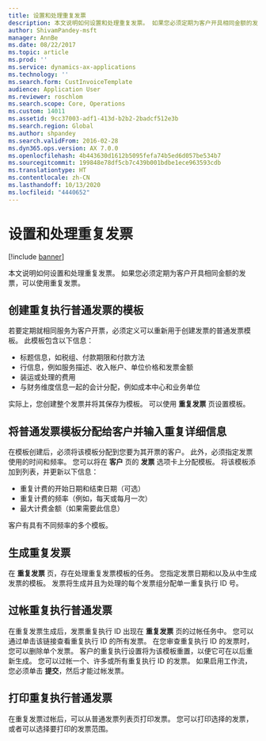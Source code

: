 ```yaml
---
title: 设置和处理重复发票
description: 本文说明如何设置和处理重复发票。 如果您必须定期为客户开具相同金额的发票，可以使用重复发票。
author: ShivamPandey-msft
manager: AnnBe
ms.date: 08/22/2017
ms.topic: article
ms.prod: ''
ms.service: dynamics-ax-applications
ms.technology: ''
ms.search.form: CustInvoiceTemplate
audience: Application User
ms.reviewer: roschlom
ms.search.scope: Core, Operations
ms.custom: 14011
ms.assetid: 9cc37003-adf1-413d-b2b2-2badcf512e3b
ms.search.region: Global
ms.author: shpandey
ms.search.validFrom: 2016-02-28
ms.dyn365.ops.version: AX 7.0.0
ms.openlocfilehash: 4b443630d1612b5095fefa74b5ed6d057be534b7
ms.sourcegitcommit: 199848e78df5cb7c439b001bdbe1ece963593cdb
ms.translationtype: HT
ms.contentlocale: zh-CN
ms.lasthandoff: 10/13/2020
ms.locfileid: "4440652"
---
```

# <a name="set-up-and-process-recurring-invoices"></a>设置和处理重复发票

[!include [banner](../includes/banner.md)]

本文说明如何设置和处理重复发票。 如果您必须定期为客户开具相同金额的发票，可以使用重复发票。

<a name="create-a-recurring-free-text-invoice-template"></a>创建重复执行普通发票的模板
---------------------------------------------

若要定期就相同服务为客户开票，必须定义可以重新用于创建发票的普通发票模板。 此模板包含以下信息：

-   标题信息，如税组、付款期限和付款方法
-   行信息，例如服务描述、收入帐户、单位价格和发票金额
-   装运或处理的费用
-   与财务维度信息一起的会计分配，例如成本中心和业务单位

实际上，您创建整个发票并将其保存为模板。 可以使用 **重复发票** 页设置模板。

## <a name="assign-a-free-text-invoice-template-to-a-customer-and-enter-recurrence-details"></a>将普通发票模板分配给客户并输入重复详细信息
在模板创建后，必须将该模板分配到您要为其开票的客户。 此外，必须指定发票使用的时间和频率。 您可以将在 **客户** 页的 **发票** 选项卡上分配模板。 将该模板添加到列表，并更新以下信息：

-   重复计费的开始日期和结束日期（可选）
-   重复计费的频率（例如，每天或每月一次）
-   最大计费金额（如果需要此信息）

客户有具有不同频率的多个模板。

## <a name="generate-the-recurring-invoices"></a>生成重复发票
在 **重复发票** 页，存在处理重复发票模板的任务。 您指定发票日期和以及从中生成发票的模板。 发票将生成并且为处理的每个发票组分配单一重复执行 ID 号。

<a name="post-recurring-free-text-invoices"></a>过帐重复执行普通发票
---------------------------------

在重复发票生成后，发票重复执行 ID 出现在 **重复发票** 页的过帐任务中。 您可以通过单击该链接查看重复执行 ID 的所有发票。 在您审查重复执行 ID 的发票时，您可以删除单个发票。 客户的重复执行设置将为该模板重置，以便它可在以后重新生成。 您可以过帐一个、许多或所有重复执行 ID 的发票。 如果启用工作流，您必须单击 **提交**，然后才能过帐发票。

<a name="print-recurring-free-text-invoices"></a>打印重复执行普通发票
----------------------------------

在重复发票过帐后，可以从普通发票列表页打印发票。 您可以打印选择的发票，或者可以选择要打印的发票范围。



